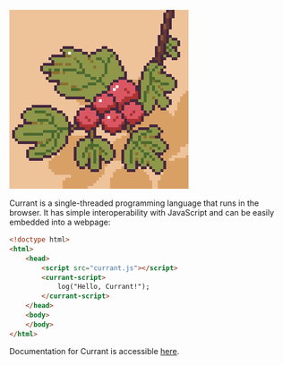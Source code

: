 ![Currant-Logo](./logo2.png)

Currant is a single-threaded programming language that runs in the browser. It has simple interoperability with JavaScript and can be easily embedded into a webpage:

```html
<!doctype html>
<html>
    <head>
        <script src="currant.js"></script>
        <currant-script>
            log("Hello, Currant!");
        </currant-script>
    </head>
    <body>
    </body>
</html>
```

Documentation for Currant is accessible [here](https://currant.netlify.app).




